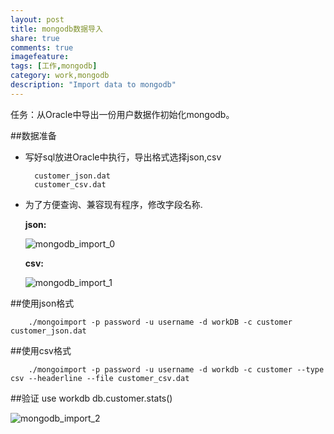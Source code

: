 ```yaml
---
layout: post
title: mongodb数据导入
share: true
comments: true
imagefeature:
tags: [工作,mongodb]
category: work,mongodb
description: "Import data to mongodb"
---
```


任务：从Oracle中导出一份用户数据作初始化mongodb。

<!--more-->

##数据准备

* 写好sql放进Oracle中执行，导出格式选择json,csv
		
		customer_json.dat
		customer_csv.dat
		
* 为了方便查询、兼容现有程序，修改字段名称.

	**json:**

	![][1]

	**csv:**

	![][2]
	
##使用json格式

		./mongoimport -p password -u username -d workDB -c customer  customer_json.dat
		
##使用csv格式
	
		./mongoimport -p password -u username -d workdb -c customer --type csv --headerline --file customer_csv.dat 
	
##验证
	use workdb
	db.customer.stats()
	
![][3]

[1]: http://jeffreywei.github.io/assets/posts/2015-05/mongodb_import_0.png "mongodb_import_0"

[2]: http://jeffreywei.github.io/assets/posts/2015-05/mongodb_import_1.png "mongodb_import_1"
	
[3]: http://jeffreywei.github.io/assets/posts/2015-05/mongodb_import_1.png "mongodb_import_2"







